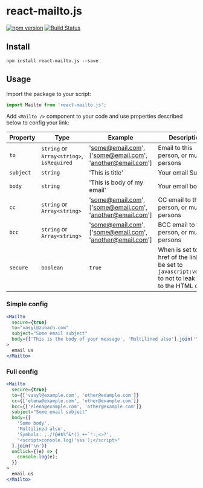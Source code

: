 # react-mailto.js

[![npm version](https://badge.fury.io/js/react-mailto.js.svg)](https://badge.fury.io/js/react-mailto.js)
[![Build Status](https://travis-ci.com/vasyl-zubach/react-mailto.js.svg?branch=master)](https://travis-ci.com/vasyl-zubach/react-mailto.js)

## Install

`npm install react-mailto.js --save`

## Usage

Import the package to your script:

```javascript
import Mailto from 'react-mailto.js';
```

Add `<Mailto />` component to your code and use properties described below to config your link:

| Property  | Type                                      | Example                                                     | Description                                                                                                      |
| --------- | ----------------------------------------- | ----------------------------------------------------------- | ---------------------------------------------------------------------------------------------------------------- |
| `to`      | `string` or `Array<string>`, `isRequired` | 'some@email.com', \['some@email.com', 'another@email.com'\] | Email to this person, or multiple persons                                                                        |
| `subject` | `string`                                  | 'This is title'                                             | Your email Subject                                                                                               |
| `body`    | `string`                                  | 'This is body of my email'                                  | Your email body                                                                                                  |
| `cc`      | `string` or `Array<string>`               | 'some@email.com', \['some@email.com', 'another@email.com'\] | CC email to this person, or multiple persons                                                                     |
| `bcc`     | `string` or `Array<string>`               | 'some@email.com', \['some@email.com', 'another@email.com'\] | BCC email to this person, or multiple persons                                                                    |
| `secure`  | `boolean`                                 | `true`                                                      | When is set to `true` href of the link will be set to `javascript:void(0)` to not to leak email to the HTML code |

### Simple config

```jsx
<Mailto
  secure={true}
  to="vasyl@zubach.com"
  subject="Some email subject"
  body={['This is the body of your message', 'Multilined also'].join('\n')}
>
  email us
</Mailto>
```

### Full config

```jsx
<Mailto
  secure={true}
  to={['vasyl@example.com', 'other@example.com']}
  cc={['elena@example.com', 'other@example.com']}
  bcc={['elena@example.com', 'other@example.com']}
  subject="Some email subject"
  body={[
    'Some body',
    'Multilined also',
    'Symbols: ,./!@#$%^&*()_+~`":;<>?',
    "<script>console.log('xss');</script>"
  ].join('\n')}
  onClick={(e) => {
    console.log(e);
  }}
>
  email us
</Mailto>
```
